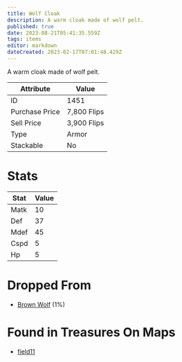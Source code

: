 ```yaml
---
title: Wolf Cloak
description: A warm cloak made of wolf pelt.
published: true
date: 2023-08-21T05:41:35.559Z
tags: items
editor: markdown
dateCreated: 2023-02-17T07:01:48.429Z
---
```


A warm cloak made of wolf pelt.

|Attribute|Value|
|-|-|
|ID|1451|
|Purchase Price|7,800 Flips|
|Sell Price|3,900 Flips|
|Type|Armor|
|Stackable|No|

# Stats
|Stat|Value|
|-|-|
|Matk|10|
|Def|37|
|Mdef|45|
|Cspd|5|
|Hp|5|

# Dropped From
 * [Brown Wolf](/monsters/brown-wolf) (1%)

# Found in Treasures On Maps
 * [field11](/maps/field11)